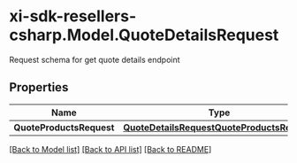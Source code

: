 # xi-sdk-resellers-csharp.Model.QuoteDetailsRequest
Request schema for get quote details endpoint

## Properties

Name | Type | Description | Notes
------------ | ------------- | ------------- | -------------
**QuoteProductsRequest** | [**QuoteDetailsRequestQuoteProductsRequest**](QuoteDetailsRequestQuoteProductsRequest.md) |  | [optional] 

[[Back to Model list]](../README.md#documentation-for-models) [[Back to API list]](../README.md#documentation-for-api-endpoints) [[Back to README]](../README.md)

